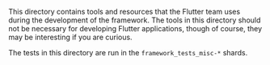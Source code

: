 This directory contains tools and resources that the Flutter team uses
during the development of the framework. The tools in this directory
should not be necessary for developing Flutter applications, though of
course, they may be interesting if you are curious.

The tests in this directory are run in the `framework_tests_misc-*`
shards.
